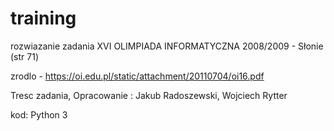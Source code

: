 # training

rozwiazanie zadania XVI OLIMPIADA INFORMATYCZNA 2008/2009 - Słonie (str 71)

zrodlo - https://oi.edu.pl/static/attachment/20110704/oi16.pdf

Tresc zadania, Opracowanie : Jakub Radoszewski, Wojciech Rytter

kod: Python 3

